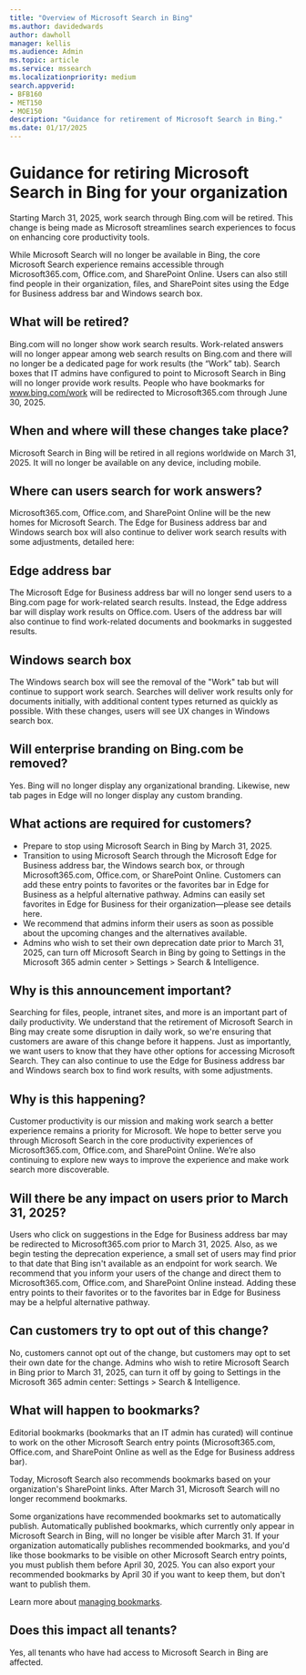 ```yaml
---
title: "Overview of Microsoft Search in Bing"
ms.author: davidedwards
author: dawholl
manager: kellis
ms.audience: Admin
ms.topic: article
ms.service: mssearch
ms.localizationpriority: medium
search.appverid:
- BFB160
- MET150
- MOE150
description: "Guidance for retirement of Microsoft Search in Bing."
ms.date: 01/17/2025
---
```


# Guidance for retiring Microsoft Search in Bing for your organization

Starting March 31, 2025, work search through Bing.com will be retired. This change is being made as Microsoft streamlines search experiences to focus on enhancing core productivity tools.

While Microsoft Search will no longer be available in Bing, the core Microsoft Search experience remains accessible through Microsoft365.com, Office.com, and SharePoint Online. Users can also still find people in their organization, files, and SharePoint sites using the Edge for Business address bar and Windows search box.

## What will be retired?

Bing.com will no longer show work search results. Work-related answers will no longer appear among web search results on Bing.com and there will no longer be a dedicated page for work results (the “Work” tab). Search boxes that IT admins have configured to point to Microsoft Search in Bing will no longer provide work results. People who have bookmarks for www.bing.com/work will be redirected to Microsoft365.com through June 30, 2025.

## When and where will these changes take place? 

Microsoft Search in Bing will be retired in all regions worldwide on March 31, 2025. It will no longer be available on any device, including mobile. 

## Where can users search for work answers? 

Microsoft365.com, Office.com, and SharePoint Online will be the new homes for Microsoft Search. The Edge for Business address bar and Windows search box will also continue to deliver work search results with some adjustments, detailed here: 

## Edge address bar 

The Microsoft Edge for Business address bar will no longer send users to a Bing.com page for work-related search results. Instead, the Edge address bar will display work results on Office.com. Users of the address bar will also continue to find work-related documents and bookmarks in suggested results. 

## Windows search box 

The Windows search box will see the removal of the "Work" tab but will continue to support work search. Searches will deliver work results only for documents initially, with additional content types returned as quickly as possible. With these changes, users will see UX changes in Windows search box.

## Will enterprise branding on Bing.com be removed?

Yes. Bing will no longer display any organizational branding. Likewise, new tab pages in Edge will no longer display any custom branding.

## What actions are required for customers? 

- Prepare to stop using Microsoft Search in Bing by March 31, 2025.
- Transition to using Microsoft Search through the Microsoft Edge for Business address bar, the Windows search box, or through Microsoft365.com, Office.com, or SharePoint Online. Customers can add these entry points to favorites or the favorites bar in Edge for Business as a helpful alternative pathway. Admins can easily set favorites in Edge for Business for their organization—please see details here.
- We recommend that admins inform their users as soon as possible about the upcoming changes and the alternatives available.
- Admins who wish to set their own deprecation date prior to March 31, 2025, can turn off Microsoft Search in Bing by going to Settings in the Microsoft 365 admin center > Settings > Search & Intelligence.

## Why is this announcement important?  

Searching for files, people, intranet sites, and more is an important part of daily productivity. We understand that the retirement of Microsoft Search in Bing may create some disruption in daily work, so we're ensuring that customers are aware of this change before it happens. Just as importantly, we want users to know that they have other options for accessing Microsoft Search. They can also continue to use the Edge for Business address bar and Windows search box to find work results, with some adjustments.

## Why is this happening?

Customer productivity is our mission and making work search a better experience remains a priority for Microsoft. We hope to better serve you through Microsoft Search in the core productivity experiences of Microsoft365.com, Office.com, and SharePoint Online. We’re also continuing to explore new ways to improve the experience and make work search more discoverable.

## Will there be any impact on users prior to March 31, 2025? 

Users who click on suggestions in the Edge for Business address bar may be redirected to Microsoft365.com prior to March 31, 2025. Also, as we begin testing the deprecation experience, a small set of users may find prior to that date that Bing isn't available as an endpoint for work search. We recommend that you inform your users of the change and direct them to Microsoft365.com, Office.com, and SharePoint Online instead. Adding these entry points to their favorites or to the favorites bar in Edge for Business may be a helpful alternative pathway.

## Can customers try to opt out of this change? 

No, customers cannot opt out of the change, but customers may opt to set their own date for the change. Admins who wish to retire Microsoft Search in Bing prior to March 31, 2025, can turn it off by going to Settings in the Microsoft 365 admin center: Settings > Search & Intelligence. 

## What will happen to bookmarks? 

Editorial bookmarks (bookmarks that an IT admin has curated) will continue to work on the other Microsoft Search entry points (Microsoft365.com, Office.com, and SharePoint Online as well as the Edge for Business address bar).  

Today, Microsoft Search also recommends bookmarks based on your organization's SharePoint links. After March 31, Microsoft Search will no longer recommend bookmarks.  

Some organizations have recommended bookmarks set to automatically publish. Automatically published bookmarks, which currently only appear in Microsoft Search in Bing, will no longer be visible after March 31. If your organization automatically publishes recommended bookmarks, and you'd like those bookmarks to be visible on other Microsoft Search entry points, you must publish them before April 30, 2025. You can also export your recommended bookmarks by April 30 if you want to keep them, but don't want to publish them.

Learn more about [managing bookmarks](/microsoftsearch/manage-bookmarks). 

## Does this impact all tenants? 

Yes, all tenants who have had access to Microsoft Search in Bing are affected.